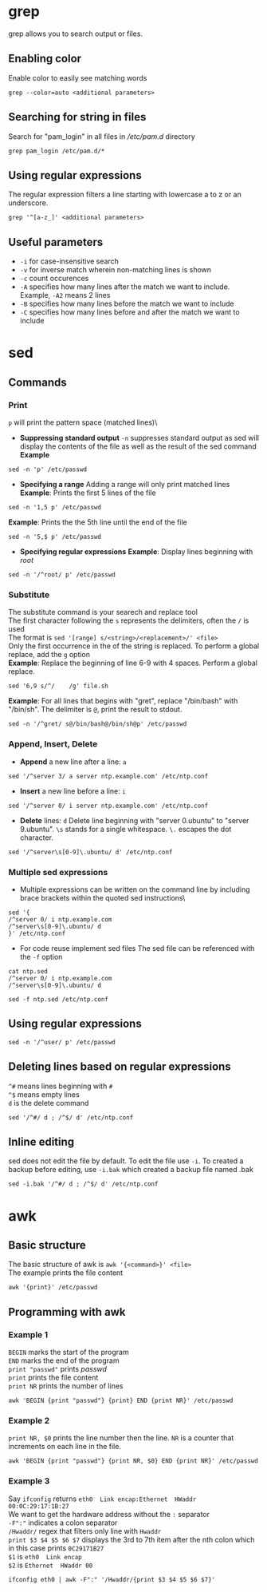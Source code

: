 # grep
grep allows you to search output or files.

## Enabling color
Enable color to easily see matching words
```
grep --color=auto <additional parameters>
```

## Searching for string in files
Search for "pam_login" in all files in _/etc/pam.d_ directory
```
grep pam_login /etc/pam.d/*
```

## Using regular expressions
The regular expression filters a line starting with lowercase a to z or an underscore.
```
grep '^[a-z_]' <additional parameters>
```

## Useful parameters
* `-i` for case-insensitive search
* `-v` for inverse match wherein non-matching lines is shown
* `-c` count occurences
* `-A` specifies how many lines after the match we want to include. Example, `-A2` means 2 lines
* `-B` specifies how many lines before the match we want to include
* `-C` specifies how many lines before and after the match we want to include


# sed
## Commands
### Print
`p` will print the pattern space (matched lines)\
* __Suppressing standard output__
`-n` suppresses standard output as sed will display the contents of the file as well as the result of the sed command\
__Example__
```
sed -n 'p' /etc/passwd
```

* __Specifying a range__
Adding a range will only print matched lines
__Example__: Prints the first 5 lines of the file
```
sed -n '1,5 p' /etc/passwd
```
__Example__: Prints the the 5th line until the end of the file
```
sed -n '5,$ p' /etc/passwd
```
* __Specifying regular expressions__
__Example__: Display lines beginning with _root_
```
sed -n '/^root/ p' /etc/passwd
```

### Substitute
The substitute command is your searech and replace tool\
The first character following the `s` represents the delimiters, often the `/` is used\
The format is `sed '[range] s/<string>/<replacement>/' <file>`\
Only the first occurrence in the of the string is replaced. To perform a global replace, add the `g` option\
__Example__: Replace the beginning of line 6-9 with 4 spaces. Perform a global replace.
```
sed '6,9 s/^/    /g' file.sh
```
__Example__: For all lines that begins with "gret", replace "/bin/bash" with "/bin/sh". The delimiter is `@`, print the result to stdout.
```
sed -n '/^gret/ s@/bin/bash@/bin/sh@p' /etc/passwd
```

### Append, Insert, Delete
* __Append__ a new line after a line: `a`
```
sed '/^server 3/ a server ntp.example.com' /etc/ntp.conf
```
* __Insert__ a new line before a line: `i`
```
sed '/^server 0/ i server ntp.example.com' /etc/ntp.conf
```
* __Delete__ lines: `d`
Delete line beginning with "server 0.ubuntu" to "server 9.ubuntu". `\s` stands for a single whitespace. `\.` escapes the dot character.
```
sed '/^server\s[0-9]\.ubuntu/ d' /etc/ntp.conf
```

### Multiple sed expressions
* Multiple expressions can be written on the command line by including brace brackets within the quoted sed instructions\
```
sed '{
/^server 0/ i ntp.example.com
/^server\s[0-9]\.ubuntu/ d
}' /etc/ntp.conf
```
* For code reuse implement sed files
The sed file can be referenced with the `-f` option
```
cat ntp.sed
/^server 0/ i ntp.example.com
/^server\s[0-9]\.ubuntu/ d

sed -f ntp.sed /etc/ntp.conf
```

## Using regular expressions
```
sed -n '/^user/ p' /etc/passwd
```

## Deleting lines based on regular expressions
`^#` means lines beginning with `#`\
`^$` means empty lines\
`d` is the delete command
```
sed '/^#/ d ; /^$/ d' /etc/ntp.conf
```

## Inline editing
sed does not edit the file by default. To edit the file use `-i`.
To created a backup before editing, use `-i.bak` which created a backup file named <file>.bak
```
sed -i.bak '/^#/ d ; /^$/ d' /etc/ntp.conf
```
  
# awk
## Basic structure
The basic structure of awk is `awk '{<command>}' <file>`\
The example prints the file content
```
awk '{print}' /etc/passwd
```

## Programming with awk
### Example 1
`BEGIN` marks the start of the program\
`END` marks the end of the program\
`print "passwd"` prints _passwd_\
`print` prints the file content\
`print NR` prints the number of lines
```
awk 'BEGIN {print "passwd"} {print} END {print NR}' /etc/passwd
```

### Example 2
`print NR, $0` prints the line number then the line. `NR` is a counter that increments on each line in the file.
```
awk 'BEGIN {print "passwd"} {print NR, $0} END {print NR}' /etc/passwd
```

### Example 3
Say `ifconfig` returns `eth0  Link encap:Ethernet  HWaddr 00:0C:29:17:1B:27`\
We want to get the hardware address without the `:` separator\
`-F":"` indicates a colon separator\
`/Hwaddr/` regex that filters only line with `Hwaddr`\
`print $3 $4 $5 $6 $7` displays the 3rd to 7th item after the nth colon which in this case prints `0C29171B27`\
`$1` is `eth0  Link encap`\
`$2` is `Ethernet  HWaddr 00`
```
ifconfig eth0 | awk -F":" '/Hwaddr/{print $3 $4 $5 $6 $7}'
```
